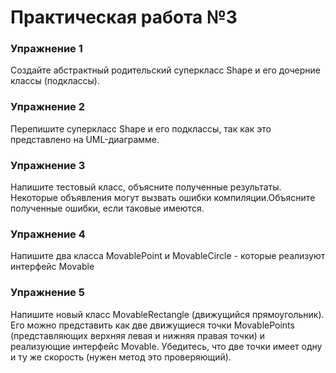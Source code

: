 <h1>Практическая работа №3</h1>
<h3>Упражнение 1</h3>
<p>Создайте абстрактный родительский суперкласс Shape и его дочерние
классы (подклассы).</p>
<h3>Упражнение 2</h3>
<p>Перепишите суперкласс Shape и его подклассы, так как это представлено
на UML-диаграмме.</p>
<h3>Упражнение 3</h3>
<p>Напишите тестовый класс, объясните полученные результаты. 
Некоторые объявления могут вызвать ошибки компиляции.Объясните 
полученные ошибки, если таковые имеются.</p>
<h3>Упражнение 4</h3>
<p>Напишите два класса MovablePoint и MovableCircle - которые реализуют
интерфейс Movable</p>
<h3>Упражнение 5</h3>
<p>Напишите новый класс MovableRectangle (движущийся прямоугольник). Его
можно представить как две движущиеся точки MovablePoints (представляющих
верхняя левая и нижняя правая точки) и реализующие интерфейс Movable.
Убедитесь, что две точки имеет одну и ту же скорость (нужен метод это
проверяющий).</p>
